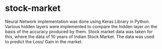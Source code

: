 # stock-market
Neural Network implementation was done using Keras Library in Python. Various hidden layers were implemented to compare the hidden layer on the basis of the accuracy produced by them. Stock market data was taken for this, where the data of 10 years of Indian Stock Market. The data was used to predict the Loss/ Gain in the market. 
